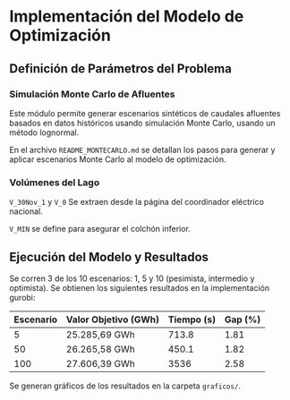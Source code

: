 # Implementación del Modelo de Optimización

## Definición de Parámetros del Problema

### Simulación Monte Carlo de Afluentes

Este módulo permite generar escenarios sintéticos de caudales afluentes basados en datos históricos usando simulación Monte Carlo, usando un método lognormal.

En el archivo `README_MONTECARLO.md` se detallan los pasos para generar y aplicar escenarios Monte Carlo al modelo de optimización.

### Volúmenes del Lago

`V_30Nov_1` y `V_0` Se extraen desde la página del coordinador eléctrico nacional.

`V_MIN` se define para asegurar el colchón inferior.

## Ejecución del Modelo y Resultados

Se corren 3 de los 10 escenarios: 1, 5 y 10 (pesimista, intermedio y optimista). Se obtienen los siguientes resultados en la implementación gurobi:

| Escenario | Valor Objetivo (GWh) | Tiempo (s) | Gap (%) |
|-----------|----------------------|------------|---------|
| 5         | 25.285,69 GWh        | 713.8      | 1.81    |
| 50        | 26.265,58 GWh        | 450.1      | 1.82    |
| 100       | 27.606,39 GWh        | 3536       | 2.58    |

Se generan gráficos de los resultados en la carpeta `graficos/`.

